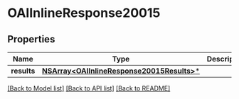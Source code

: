 # OAIInlineResponse20015

## Properties
Name | Type | Description | Notes
------------ | ------------- | ------------- | -------------
**results** | [**NSArray&lt;OAIInlineResponse20015Results&gt;***](OAIInlineResponse20015Results.md) |  | [optional] 

[[Back to Model list]](../README.md#documentation-for-models) [[Back to API list]](../README.md#documentation-for-api-endpoints) [[Back to README]](../README.md)


